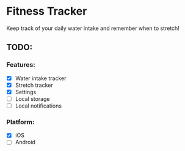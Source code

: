 # Fitness Tracker

Keep track of your daily water intake and remember when to stretch!

## TODO:

### Features:

- [x] Water intake tracker
- [x] Stretch tracker
- [x] Settings
- [ ] Local storage
- [ ] Local notifications

### Platform:

- [x] iOS
- [ ] Android
